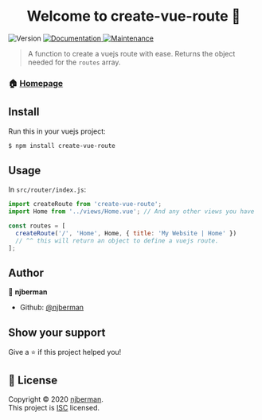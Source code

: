 <h1 align="center">Welcome to create-vue-route 👋</h1>
<p>
  <img alt="Version" src="https://img.shields.io/badge/version-1.0.0-blue.svg?cacheSeconds=2592000" />
  <a href="https://github.com/njberman/create-vue-app#readme" target="_blank">
    <img alt="Documentation" src="https://img.shields.io/badge/documentation-yes-brightgreen.svg" />
  </a>
  <a href="https://github.com/njberman/create-vue-app/graphs/commit-activity" target="_blank">
    <img alt="Maintenance" src="https://img.shields.io/badge/Maintained%3F-yes-green.svg" />
  </a>
</p>

> A function to create a vuejs route with ease. Returns the object needed for the `routes` array.

### 🏠 [Homepage](https://github.com/njberman/create-vue-app#readme)

## Install

Run this in your vuejs project:

```sh
$ npm install create-vue-route
```

## Usage

In `src/router/index.js`:

```javascript
import createRoute from 'create-vue-route';
import Home from '../views/Home.vue'; // And any other views you have

const routes = [
  createRoute('/', 'Home', Home, { title: 'My Website | Home' })
  // ^^ this will return an object to define a vuejs route.
];
```

## Author

👤 **njberman**

* Github: [@njberman](https://github.com/njberman)

## Show your support

Give a ⭐️ if this project helped you!

## 📝 License

Copyright © 2020 [njberman](https://github.com/njberman).<br />
This project is [ISC](https://github.com/njberman/create-vue-app/blob/master/LICENSE) licensed.